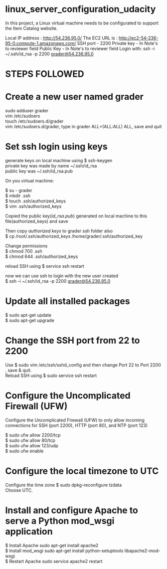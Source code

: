 # linux_server_configuration_udacity
In this project, a Linux virtual machine needs to be configurated to support the Item Catalog website.

Local IP address : http://54.236.95.0/
The EC2 URL is : http://ec2-54-236-95-0.compute-1.amazonaws.com/
SSH port - 2200
Private key - In Note's to reviewer field
Public Key - In Note's to reviewer field
Login with: ssh -i ~/.ssh/id_rsa -p 2200 grader@54.236.95.0

# STEPS FOLLOWED

# Create a new user named grader
sudo adduser grader <br />
vim /etc/sudoers <br />
touch /etc/sudoers.d/grader <br />
vim /etc/sudoers.d/grader, type in grader ALL=(ALL:ALL) ALL, save and quit <br />

# Set ssh login using keys
generate keys on local machine using $ ssh-keygen <br />
private key was made by name ~/.ssh/id_rsa <br />
public key was  ~/.ssh/id_rsa.pub <br />

On you virtual machine: <br />

$ su - grader <br />
$ mkdir .ssh <br />
$ touch .ssh/authorized_keys <br />
$ vim .ssh/authorized_keys <br />

Copied the public key(*id_rsa.pub*) generated on local machine to this file(authorized_keys) and save <br />

Then copy *authorized keys* to grader ssh folder also <br />
$ cp /root/.ssh/authorized_keys /home/grader/.ssh/authorized_key

Change permissions <br />
$ chmod 700 .ssh <br />
$ chmod 644 .ssh/authorized_keys <br />


reload SSH using $ service ssh restart <br />

now we can use ssh to login with the new user created <br />
$ ssh -i ~/.ssh/id_rsa -p 2200 grader@54.236.95.0 <br />

# Update all installed packages
$ sudo apt-get update <br />
$ sudo apt-get upgrade <br />

# Change the SSH port from 22 to 2200
Use $ sudo vim /etc/ssh/sshd_config and then change Port 22 to Port 2200 , save & quit. <br />
Reload SSH using $ sudo service ssh restart <br />

# Configure the Uncomplicated Firewall (UFW) 
Configure the Uncomplicated Firewall (UFW) to only allow incoming connections for SSH (port 2200), HTTP (port 80), and NTP (port 123) <br />

$ sudo ufw allow 2200/tcp <br />
$ sudo ufw allow 80/tcp <br />
$ sudo ufw allow 123/udp <br />
$ sudo ufw enable  <br />

# Configure the local timezone to UTC
Configure the time zone $ sudo dpkg-reconfigure tzdata <br />
Choose UTC. <br />

# Install and configure Apache to serve a Python mod_wsgi application
$ Install Apache sudo apt-get install apache2 <br />
$ Install mod_wsgi sudo apt-get install python-setuptools libapache2-mod-wsgi <br />
$ Restart Apache sudo service apache2 restart <br />




